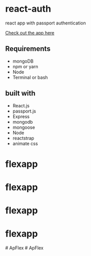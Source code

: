 # react-auth
react app with passport authentication

[Check out the app here](https://flexapp.herokuapp.com/)

## Requirements
* mongoDB
* npm or yarn
* Node
* Terminal or bash

## built with
* React.js
* passport.js
* Express
* mongodb
* mongoose
* Node
* reactstrap
* animate css

# flexapp
# flexapp
# flexapp
# flexapp
#   A p F l e x  
 #   A p F l e x  
 